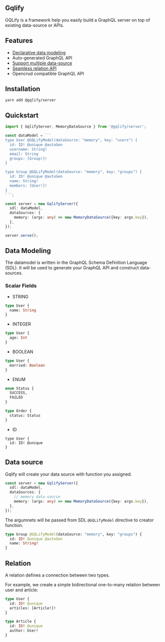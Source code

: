 ## Gqlify
GQLify is a framework help you easily build a GraphQL server on top of existing data-source or APIs.

## Features
* [Declarative data modeling](#data-modeling)
* Auto-generated GraphQL API
* [Support multiple data-source](#data-source)
* [Seamless relation API](#relation)
* Opencrud compatible GraphQL API

## Installation
``` console
yarn add @gqlify/server
```

## Quickstart
``` ts
import { GqlifyServer, MemoryDataSource } from '@gqlify/server';

const dataModel = ```
type User @GQLifyModel(dataSource: "memory", key: "users") {
  id: ID! @unique @autoGen
  username: String!
  email: String
  groups: [Group!]!
}

type Group @GQLifyModel(dataSource: "memory", key: "groups") {
  id: ID! @unique @autoGen
  name: String!
  members: [User!]!
}
```;

const server = new GqlifyServer({
  sdl: dataModel,
  dataSources: {
    memory: (args: any) => new MemoryDataSource({key: args.key}),
  },
});

server.serve();
```

## Data Modeling
The datamodel is written in the GraphQL Schema Definition Language (SDL). It will be used to generate your GraphQL API and construct data-sources.

### Scalar Fields
* STRING
``` graphql
type User {
  name: String
}
```

* INTEGER
``` graphql
type User {
  age: Int
}
```

* BOOLEAN
``` graphql
type User {
  married: Boolean
}
```

* ENUM
``` graphql
enum Status {
  SUCCESS,
  FAILED
}

type Order {
  status: Status
}
```

* ID
```
type User {
  id: ID! @unique
}
```

## Data source
Gqlify will create your data source with function you assigned.
``` ts
const server = new GqlifyServer({
  sdl: dataModel,
  dataSources: {
    // memory data source
    memory: (args: any) => new MemoryDataSource({key: args.key}),
  },
});
```

The argumnets will be passed from SDL `@GQLifyModel` directive to creator function.

``` graphql
type Group @GQLifyModel(dataSource: "memory", key: "groups") {
  id: ID! @unique @autoGen
  name: String!
}
```

## Relation
A relation defines a connection between two types. 

For example, we create a simple bidirectional one-to-many relation between user and article:

``` graphql
type User {
  id: ID! @unique
  articles: [Article!]!
}

type Article {
  id: ID! @unique
  author: User!
}
```
